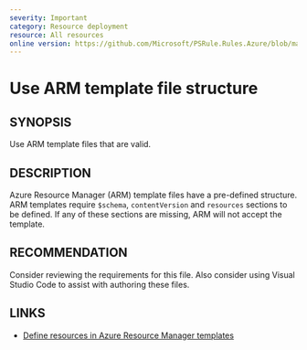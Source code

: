 ```yaml
---
severity: Important
category: Resource deployment
resource: All resources
online version: https://github.com/Microsoft/PSRule.Rules.Azure/blob/master/docs/rules/en/Azure.Template.TemplateFile.md
---
```


# Use ARM template file structure

## SYNOPSIS

Use ARM template files that are valid.

## DESCRIPTION

Azure Resource Manager (ARM) template files have a pre-defined structure.
ARM templates require `$schema`, `contentVersion` and `resources` sections to be defined.
If any of these sections are missing, ARM will not accept the template.

## RECOMMENDATION

Consider reviewing the requirements for this file.
Also consider using Visual Studio Code to assist with authoring these files.

## LINKS

- [Define resources in Azure Resource Manager templates](https://docs.microsoft.com/en-us/azure/templates/)
